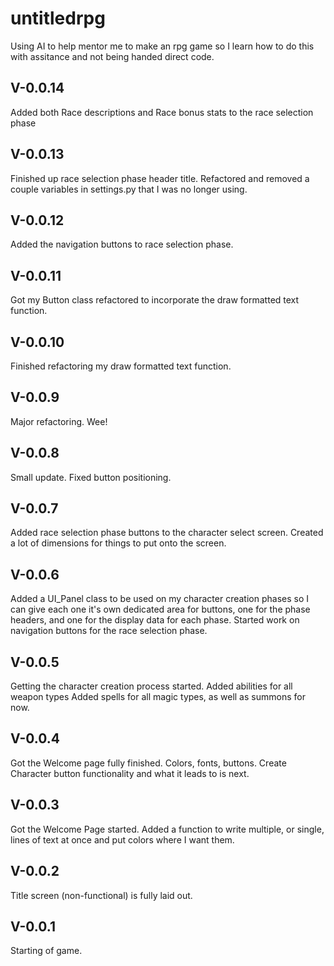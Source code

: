# untitledrpg
Using AI to help mentor me to make an rpg game so I learn how to do this with assitance and not being handed direct code.

V-0.0.14
---
Added both Race descriptions and Race bonus stats to the race selection phase

V-0.0.13
---
Finished up race selection phase header title. Refactored and removed a couple variables in settings.py that I was no longer using.

V-0.0.12
---
Added the navigation buttons to race selection phase.

V-0.0.11
---
Got my Button class refactored to incorporate the draw formatted text function. 

V-0.0.10
---
Finished refactoring my draw formatted text function.

V-0.0.9
---
Major refactoring. Wee!

V-0.0.8
---
Small update. Fixed button positioning.

V-0.0.7
---
Added race selection phase buttons to the character select screen.
Created a lot of dimensions for things to put onto the screen.

V-0.0.6
---
Added a UI_Panel class to be used on my character creation phases so I can give each one it's own dedicated area for buttons, one for the phase headers, and one for the display data for each phase.
Started work on navigation buttons for the race selection phase.

V-0.0.5
---
Getting the character creation process started.
Added abilities for all weapon types
Added spells for all magic types, as well as summons for now.

V-0.0.4
---
Got the Welcome page fully finished. Colors, fonts, buttons.
Create Character button functionality and what it leads to is next.

V-0.0.3
---
Got the Welcome Page started.
Added a function to write multiple, or single, lines of text at once and put colors where I want them.

V-0.0.2
---
Title screen (non-functional) is fully laid out.

V-0.0.1
---
Starting of game.